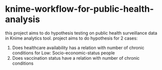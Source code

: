 # knime-workflow-for-public-health-analysis
this project aims to do hypothesis testing on public health surveillance data in Knime analytics tool. 
project aims to do hypothesis for 2 cases:
1. Does healthcare availability has a relation with number of chronic conditions for Low: Socio-economic-status people
2. Does vaccination status have a relation with number of chronic conditions
